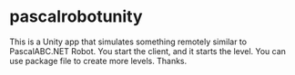 # pascalrobotunity
This is a Unity app that simulates something remotely similar to PascalABC.NET Robot. 
You start the client, and it starts the level. 
You can use package file to create more levels. 
Thanks.
